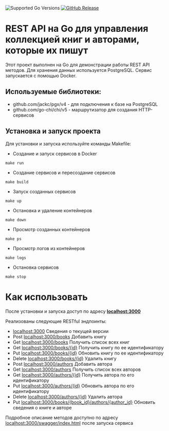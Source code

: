 ![Supported Go Versions](https://img.shields.io/badge/Go-1.21%2C%201.22-lightgrey.svg)
[![GitHub Release](https://img.shields.io/github/v/release/medant81/url_library.svg)](https://github.com/medant81/url_library/releases)


# REST API на Go для управления коллекцией книг и авторами, которые их пишут

Этот проект выполнен на Go для демонстрации работы REST API методов. Для хранения данных используется PostgreSQL.
Сервис запускается с помощью Docker.

## Используемые библиотеки:
 - github.com/jackc/pgx/v4 - для подключения к базе на PostgreSQL
 - github.com/go-chi/chi/v5 - маршрутизатор для создания HTTP-сервисов


## Установка и запуск проекта
Для установки и запуска используйте команды Makefile:

 - Создание и запуск сервисов в Docker
```
make run
```

- Создание сервисов и пересоздание сервисов
```
make build
```

- Запуск созданных сервисов
```
make up
```

- Остановка и удаление контейнеров
```
make down
```

- Просмотр созданных контейнеров
```
make ps
```

- Просмотр логов из контейнеров
```
make logs
```

- Остановка сервисов
```
make stop
```

# Как использовать
После установки и запуска доступ по адресу <b>[localhost:3000](http://localhost:3000)</b>  

Реализованы следующие RESTful эндпоинты:
- [localhost:3000](localhost:3000) Сведения о текущей версии
- Post [localhost:3000/books](localhost:3000/books) Добавить книгу
- Get [localhost:3000/books](localhost:3000/books) Получить список всех книг
- Get [localhost:3000/books/{id}](localhost:3000/books/{id}) Получить книгу по ее идентификатору
- Put [localhost:3000/books/{id}](localhost:3000/books/{id}) Обновить книгу по ее идентификатору
- Delete [localhost:3000/books/{id}](localhost:3000/books/{id}) Удалить книгу
- Post [localhost:3000/authors](localhost:3000/authors) Добавить автора
- Get [localhost:3000/authors](localhost:3000/authors) Получить список всех авторов
- Get [localhost:3000/authors/{id}](localhost:3000/authors/{id}) Получить автора по его идентификатору
- Put [localhost:3000/authors/{id}](localhost:3000/authors/{id}) Обновить автора по его идентификатору
- Delete [localhost:3000/authors/{id}](localhost:3000/authors/{id}) Удалить автора
- Put [localhost:3000/books/{book_id}/authors/{author_id}](localhost:3000/books/{book_id}/authors/{author_id}) Обновить сведения о книге и авторе

Подробное описание методов доступно по адресу [localhost:3000/swagger/index.html](http://localhost:3000/swagger/index.html)
после запуска сервиса